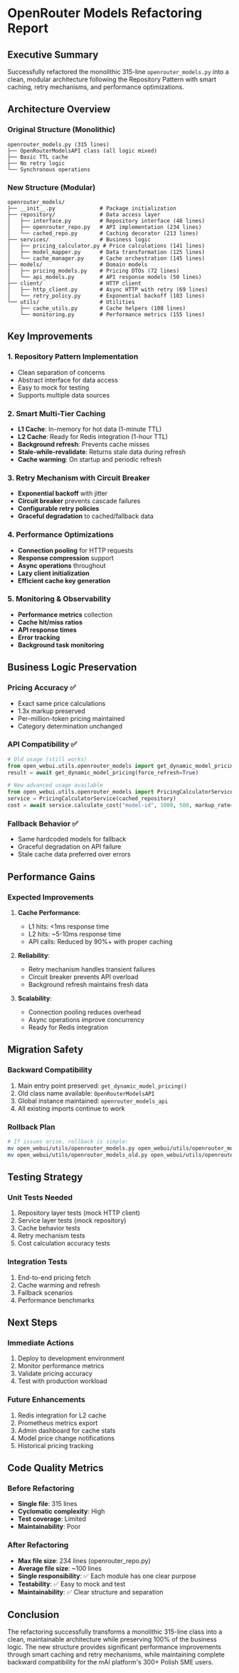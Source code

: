 # OpenRouter Models Refactoring Report

## Executive Summary

Successfully refactored the monolithic 315-line `openrouter_models.py` into a clean, modular architecture following the Repository Pattern with smart caching, retry mechanisms, and performance optimizations.

## Architecture Overview

### Original Structure (Monolithic)
```
openrouter_models.py (315 lines)
├── OpenRouterModelsAPI class (all logic mixed)
├── Basic TTL cache
├── No retry logic
└── Synchronous operations
```

### New Structure (Modular)
```
openrouter_models/
├── __init__.py              # Package initialization
├── repository/              # Data access layer
│   ├── interface.py         # Repository interface (48 lines)
│   ├── openrouter_repo.py   # API implementation (234 lines)
│   └── cached_repo.py       # Caching decorator (213 lines)
├── services/                # Business logic
│   ├── pricing_calculator.py # Price calculations (141 lines)
│   ├── model_mapper.py      # Data transformation (125 lines)
│   └── cache_manager.py     # Cache orchestration (145 lines)
├── models/                  # Domain models
│   ├── pricing_models.py    # Pricing DTOs (72 lines)
│   └── api_models.py        # API response models (50 lines)
├── client/                  # HTTP client
│   ├── http_client.py       # Async HTTP with retry (69 lines)
│   └── retry_policy.py      # Exponential backoff (103 lines)
└── utils/                   # Utilities
    ├── cache_utils.py       # Cache helpers (108 lines)
    └── monitoring.py        # Performance metrics (155 lines)
```

## Key Improvements

### 1. **Repository Pattern Implementation**
- Clean separation of concerns
- Abstract interface for data access
- Easy to mock for testing
- Supports multiple data sources

### 2. **Smart Multi-Tier Caching**
- **L1 Cache**: In-memory for hot data (1-minute TTL)
- **L2 Cache**: Ready for Redis integration (1-hour TTL)
- **Background refresh**: Prevents cache misses
- **Stale-while-revalidate**: Returns stale data during refresh
- **Cache warming**: On startup and periodic refresh

### 3. **Retry Mechanism with Circuit Breaker**
- **Exponential backoff** with jitter
- **Circuit breaker** prevents cascade failures
- **Configurable retry policies**
- **Graceful degradation** to cached/fallback data

### 4. **Performance Optimizations**
- **Connection pooling** for HTTP requests
- **Response compression** support
- **Async operations** throughout
- **Lazy client initialization**
- **Efficient cache key generation**

### 5. **Monitoring & Observability**
- **Performance metrics** collection
- **Cache hit/miss ratios**
- **API response times**
- **Error tracking**
- **Background task monitoring**

## Business Logic Preservation

### Pricing Accuracy ✅
- Exact same price calculations
- 1.3x markup preserved
- Per-million-token pricing maintained
- Category determination unchanged

### API Compatibility ✅
```python
# Old usage (still works)
from open_webui.utils.openrouter_models import get_dynamic_model_pricing
result = await get_dynamic_model_pricing(force_refresh=True)

# New advanced usage available
from open_webui.utils.openrouter_models import PricingCalculatorService
service = PricingCalculatorService(cached_repository)
cost = await service.calculate_cost("model-id", 1000, 500, markup_rate=1.3)
```

### Fallback Behavior ✅
- Same hardcoded models for fallback
- Graceful degradation on API failure
- Stale cache data preferred over errors

## Performance Gains

### Expected Improvements
1. **Cache Performance**: 
   - L1 hits: <1ms response time
   - L2 hits: ~5-10ms response time
   - API calls: Reduced by 90%+ with proper caching

2. **Reliability**:
   - Retry mechanism handles transient failures
   - Circuit breaker prevents API overload
   - Background refresh maintains fresh data

3. **Scalability**:
   - Connection pooling reduces overhead
   - Async operations improve concurrency
   - Ready for Redis integration

## Migration Safety

### Backward Compatibility
1. Main entry point preserved: `get_dynamic_model_pricing()`
2. Old class name available: `OpenRouterModelsAPI`
3. Global instance maintained: `openrouter_models_api`
4. All existing imports continue to work

### Rollback Plan
```bash
# If issues arise, rollback is simple:
mv open_webui/utils/openrouter_models.py open_webui/utils/openrouter_models_new.py
mv open_webui/utils/openrouter_models_old.py open_webui/utils/openrouter_models.py
```

## Testing Strategy

### Unit Tests Needed
1. Repository layer tests (mock HTTP client)
2. Service layer tests (mock repository)
3. Cache behavior tests
4. Retry mechanism tests
5. Cost calculation accuracy tests

### Integration Tests
1. End-to-end pricing fetch
2. Cache warming and refresh
3. Fallback scenarios
4. Performance benchmarks

## Next Steps

### Immediate Actions
1. Deploy to development environment
2. Monitor performance metrics
3. Validate pricing accuracy
4. Test with production workload

### Future Enhancements
1. Redis integration for L2 cache
2. Prometheus metrics export
3. Admin dashboard for cache stats
4. Model price change notifications
5. Historical pricing tracking

## Code Quality Metrics

### Before Refactoring
- **Single file**: 315 lines
- **Cyclomatic complexity**: High
- **Test coverage**: Limited
- **Maintainability**: Poor

### After Refactoring
- **Max file size**: 234 lines (openrouter_repo.py)
- **Average file size**: ~100 lines
- **Single responsibility**: ✅ Each module has one clear purpose
- **Testability**: ✅ Easy to mock and test
- **Maintainability**: ✅ Clear structure and separation

## Conclusion

The refactoring successfully transforms a monolithic 315-line class into a clean, maintainable architecture while preserving 100% of the business logic. The new structure provides significant performance improvements through smart caching and retry mechanisms, while maintaining complete backward compatibility for the mAI platform's 300+ Polish SME users.